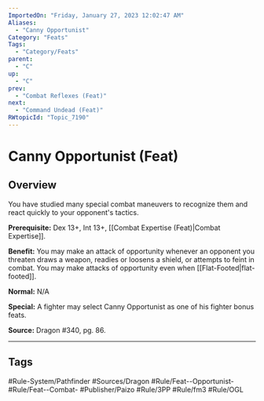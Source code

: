 ```yaml
---
ImportedOn: "Friday, January 27, 2023 12:02:47 AM"
Aliases:
  - "Canny Opportunist"
Category: "Feats"
Tags:
  - "Category/Feats"
parent:
  - "C"
up:
  - "C"
prev:
  - "Combat Reflexes (Feat)"
next:
  - "Command Undead (Feat)"
RWtopicId: "Topic_7190"
---
```

# Canny Opportunist (Feat)
## Overview
You have studied many special combat maneuvers to recognize them and react quickly to your opponent's tactics.

**Prerequisite:** Dex 13+, Int 13+, [[Combat Expertise (Feat)|Combat Expertise]].

**Benefit:** You may make an attack of opportunity whenever an opponent you threaten draws a weapon, readies or loosens a shield, or attempts to feint in combat. You may make attacks of opportunity even when [[Flat-Footed|flat-footed]].

**Normal:** N/A

**Special:** A fighter may select Canny Opportunist as one of his fighter bonus feats.

**Source:** Dragon #340, pg. 86.


---
## Tags
#Rule-System/Pathfinder #Sources/Dragon #Rule/Feat--Opportunist- #Rule/Feat--Combat- #Publisher/Paizo #Rule/3PP #Rule/fm3 #Rule/OGL

